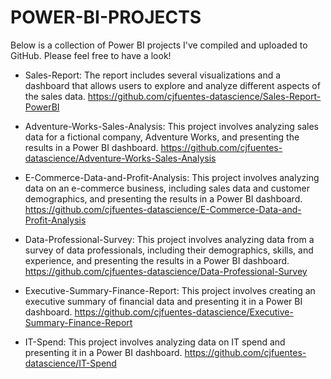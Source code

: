 # POWER-BI-PROJECTS

Below is a collection of Power BI projects I've compiled and uploaded to GitHub. Please feel free to have a look!

- Sales-Report: The report includes several visualizations and a dashboard that allows users to explore and analyze different aspects of the sales data. https://github.com/cjfuentes-datascience/Sales-Report-PowerBI

- Adventure-Works-Sales-Analysis: This project involves analyzing sales data for a fictional company, Adventure Works, and presenting the results in a Power BI dashboard. https://github.com/cjfuentes-datascience/Adventure-Works-Sales-Analysis

- E-Commerce-Data-and-Profit-Analysis: This project involves analyzing data on an e-commerce business, including sales data and customer demographics, and presenting the results in a Power BI dashboard. https://github.com/cjfuentes-datascience/E-Commerce-Data-and-Profit-Analysis

- Data-Professional-Survey: This project involves analyzing data from a survey of data professionals, including their demographics, skills, and experience, and presenting the results in a Power BI dashboard. https://github.com/cjfuentes-datascience/Data-Professional-Survey

- Executive-Summary-Finance-Report: This project involves creating an executive summary of financial data and presenting it in a Power BI dashboard. https://github.com/cjfuentes-datascience/Executive-Summary-Finance-Report 

- IT-Spend: This project involves analyzing data on IT spend and presenting it in a Power BI dashboard. https://github.com/cjfuentes-datascience/IT-Spend
